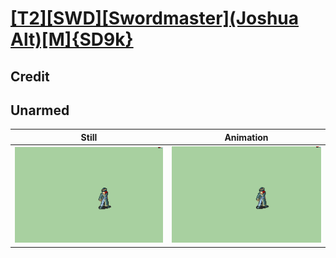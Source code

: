 # [\[T2\]\[SWD\]\[Swordmaster\]\(Joshua Alt\)\[M\]{SD9k}](../)

## Credit


	
## Unarmed

| Still | Animation |
| :---: | :-------: |
| ![Unarmed still](./Unarmed_000.png) | ![Unarmed animation](./Unarmed.gif) |
